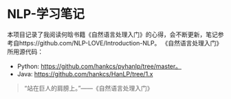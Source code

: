 # NLP-学习笔记

本项目记录了我阅读何晗书籍《自然语言处理入门》的心得，会不断更新，笔记参考自https://github.com/NLP-LOVE/Introduction-NLP。
《自然语言处理入门》所用源代码：
- Python: https://github.com/hankcs/pyhanlp/tree/master。
- Java: https://github.com/hankcs/HanLP/tree/1.x

> “站在巨人的肩膀上。”——《自然语言处理入门》
